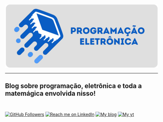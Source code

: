 ![plot](https://raw.githubusercontent.com/programacao-eletronica/img/master/banner.png)


** **

## Blog sobre programação, eletrônica e toda a matemágica envolvida nisso!

<br /> 

[![GitHub Followers](https://img.shields.io/github/followers/programacao-eletronica?style=social)](https://github.com/wnoliveira) [![Reach me on LinkedIn](https://img.shields.io/badge/LinkedIn--_.svg?style=social&logo=linkedin)](https://www.linkedin.com/company/programa%C3%A7%C3%A3o-eletr%C3%B4nica/) [![My blog](https://img.shields.io/badge/blog--_.svg?style=social&logo=wordpress)](https://programacaoeletronica.wordpress.com/) [![My yt](https://img.shields.io/badge/YouTube--_.svg?style=social&logo=youtube)](https://youtube.com/@programacaoeletronica)
